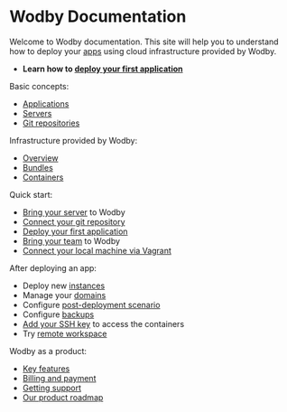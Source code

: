# Wodby Documentation

Welcome to Wodby documentation. This site will help you to understand how to deploy your [apps](/apps/README.md) using cloud infrastructure provided by Wodby. 

* **Learn how to [deploy your first application](apps/deploy.md)**

Basic concepts:

* [Applications](apps/README.md) 
* [Servers](servers/README.md) 
* [Git repositories](git/README.md)

Infrastructure provided by Wodby:

* [Overview](infrastructure/README.md) 
* [Bundles](infrastructure/bundles/README.md)
* [Containers](infrastructure/containers/README.md) 

Quick start:

* [Bring your server](servers/connecting-server/README.md) to Wodby
* [Connect your git repository](git/connecting-git/README.md)
* [Deploy your first application](apps/deploy.md)
* [Bring your team](team/README.md) to Wodby
* [Connect your local machine via Vagrant](vagrant/README.md)

After deploying an app:

* Deploy new [instances](apps/instances.md)
* Manage your [domains](apps/domains.md)
* Configure [post-deployment scenario](deployment/post-deployment-scripts.md)
* Configure [backups](apps/backups.md)
* [Add your SSH key](keys/README.md) to access the containers
* Try [remote workspace](remote-workspace/README.md) 

Wodby as a product: 

* [Key features](features.md)
* [Billing and payment](billing-payment.md)
* [Getting support](support.md)
* [Our product roadmap](roadmap.md)
